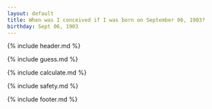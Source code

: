 ```yaml
---
layout: default
title: When was I conceived if I was born on September 06, 1903?
birthday: Sept 06, 1903
---
```


{% include header.md %}

{% include guess.md %}

{% include calculate.md %}

{% include safety.md %}

{% include footer.md %}



